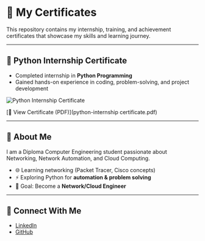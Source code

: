 # 📜 My Certificates  

This repository contains my internship, training, and achievement certificates that showcase my skills and learning journey.  

---

## 🐍 Python Internship Certificate  
- Completed internship in **Python Programming**  
- Gained hands-on experience in coding, problem-solving, and project development  

![Python Internship Certificate](Python_Internship_Certificate.png)  

[🔗 View Certificate (PDF)](python-internship certificate.pdf)

---

## 🚀 About Me  
I am a Diploma Computer Engineering student  passionate about Networking, Network Automation, and Cloud Computing.
- 🌐 Learning networking (Packet Tracer, Cisco concepts)  
- ⚡ Exploring Python for **automation & problem solving**  
- 🎯 Goal: Become a **Network/Cloud Engineer**  

---

## 🔗 Connect With Me  
- [LinkedIn](https://www.linkedin.com/in/vinodh-yemireddi-8b79522b9)  
- [GitHub](https://github.com/vinodh2008)  
